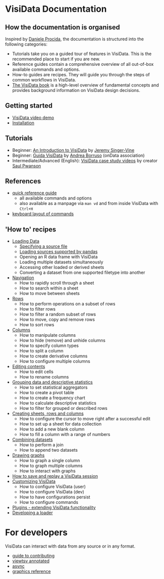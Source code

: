 # VisiData Documentation

## How the documentation is organised

Inspired by [Daniele Procida](https://www.divio.com/blog/documentation/), the documentation is structured into the following categories:
* Tutorials take you on a guided tour of features in VisiData. This is the recommended place to start if you are new.
* Reference guides contain a comprehensive overview of all out-of-box available commands and options.
* How-to guides are recipes. They will guide you through the steps of common workflows in VisiData.
* [The VisiData book]() is a high-level overview of fundamental concepts and provides background information on VisiData design decisions.


## Getting started

* [VisiData video demo](https://youtu.be/N1CBDTgGtOU)
* [Installation](/install)

## Tutorials

* Beginner: [An Introduction to VisiData](https://jsvine.github.io/intro-to-visidata/) by [Jeremy Singer-Vine](https://www.jsvine.com/)
* Beginner: [Guida VisiData](https://github.com/ondata/guidaVisiData/tree/master/testo) by [Andrea Borruso](https://medium.com/@aborruso) (onData association)
* Intermediate/Advanced (English): [VisiData case study videos](https://www.youtube.com/watch?v=yhunJc8Nu4g&list=PLxu7QdBkC7drrAGfYzatPGVHIpv4Et46W&index=4) by creator [Saul Pwanson](http://saul.pw)

## References

* [quick reference guide](/man)
    * all available commands and options
    * also available as a manpage via `man vd` and from inside VisiData with `Ctrl+H`
* [keyboard layout of commands](/docs/kblayout)

## 'How to' recipes

* [Loading Data](/docs/loading)
    * [Specifying a source file](/docs/loading#specifying-a-source-file)
    * [Loading sources supported by pandas](/docs/loading#loading-sources-supported-by-pandas)
    * Opening an R data frame with VisiData
    * Loading multiple datasets simultaneously
    * Accessing other loaded or derived sheets
    * Converting a dataset from one supported filetype into another
* [Navigation](/docs/navigate)
    * How to rapidly scroll through a sheet
    * How to search within a sheet
    * How to move between sheets
* [Rows](/docs/rows)
    * How to perform operations on a subset of rows
    * How to filter rows
    * How to filter a random subset of rows
    * How to move, copy and remove rows
    * How to sort rows
* [Columns](/docs/columns)
    * How to manipulate columns
    * How to hide (remove) and unhide columns
    * How to specify column types
    * How to split a column
    * How to create derivative columns
    * How to configure multiple columns
* [Editing contents](/docs/edit)
    * How to edit cells
    * How to rename columns
* [Grouping data and descriptive statistics](/docs/group)
    * How to set statistical aggregators
    * How to create a pivot table
    * How to create a frequency chart
    * How to calculate descriptive statistics
    * How to filter for grouped or described rows
* [Creating sheets, rows and columns](/docs/crud)
    * How to configure the cursor to move right after a successful edit
    * How to set up a sheet for data collection
    * How to add a new blank column
    * How to fill a column with a range of numbers
* [Combining datasets](/docs/join)
    * How to perform a join
    * How to append two datasets
* [Drawing graphs](/docs/graph)
    * How to graph a single column
    * How to graph multiple columns
    * How to interact with graphs
* [How to save and replay a VisiData session](/docs/save-restore)
* [Customizing VisiData](/docs/customize)
    * How to configure VisiData (user)
    * How to configure VisiData (dev)
    * How to have configurations persist
    * How to configure commands
* [Plugins - extending VisiData functionality](/docs/plugins)
* [Developing a loader](/docs/loaders)

# For developers

VisiData can interact with data from any source or in any format.

* [guide to contributing](/contributing)
* [viewtsv annotated](/docs/viewtsv)
* [async](/docs/async)
* [graphics reference](/docs/graphics)

